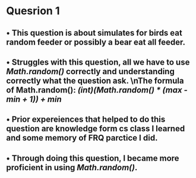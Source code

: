 # Quesrion 1
## • This question is about simulates for birds eat random feeder or possibly a bear eat all feeder.
## • Struggles with this question, all we have to use *Math.random()* correctly and understanding correctly what the question ask. \nThe formula of Math.random(): *(int)(Math.random() * (max - min + 1)) + min*

## • Prior expereiences that helped to do this question are knowledge form cs class I learned and some memory of FRQ parctice I did.
## • Through doing this question, I became more proficient in using *Math.random()*.
